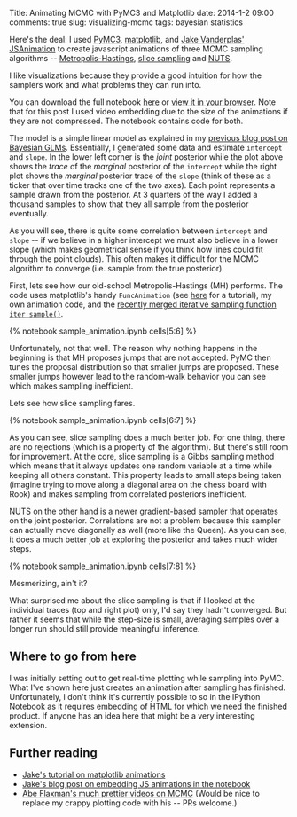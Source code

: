 Title: Animating MCMC with PyMC3 and Matplotlib
date: 2014-1-2 09:00
comments: true
slug: visualizing-mcmc
tags: bayesian statistics

Here's the deal: I used [PyMC3](https://github.com/pymc-devs/pymc),
[matplotlib](http://matplotlib.org/), and [Jake Vanderplas'](http://jakevdp.github.io/)
[JSAnimation](https://github.com/jakevdp/JSAnimation) to create
javascript animations of three MCMC sampling algorithms --
[Metropolis-Hastings](https://en.wikipedia.org/wiki/Metropolis%E2%80%93Hastings_algorithm), [slice sampling](https://en.wikipedia.org/wiki/Slice_sampling) and [NUTS](http://arxiv.org/abs/1111.4246).

I like visualizations because they provide a good intuition for how
the samplers work and what problems they can run into.

You can download the full notebook [here](https://rawgithub.com/twiecki/WhileMyMCMCGentlySamples/master/content/downloads/notebooks/sample_animation.ipynb) or [view it in your browser](http://nbviewer.ipython.org/github/twiecki/WhileMyMCMCGentlySamples/blob/master/content/downloads/notebooks/sample_animation.ipynb?create=1). Note that for this post I used
video embedding due to the size of the animations if they are not
compressed. The notebook contains code for both.

The model is a simple linear model as explained in my [previous blog post on Bayesian GLMs](http://twiecki.github.io/blog/2013/08/12/bayesian-glms-1/). Essentially,
I generated some data and estimate `intercept` and `slope`. In the
lower left corner is the *joint* posterior while the plot above shows
the *trace* of the *marginal* posterior of the `intercept` while the
right plot shows the *marginal* posterior trace of the `slope` (think
of these as a ticker that over time tracks one of the two axes). Each
point represents a sample drawn from the posterior. At 3 quarters of the way I added a thousand samples to show that they all sample from the posterior eventually.

As you will see, there is quite some correlation between `intercept`
and `slope` -- if we believe in a higher intercept we must also
believe in a lower slope (which makes geometrical sense if you think
how lines could fit through the point clouds). This often makes it
difficult for the MCMC algorithm to converge (i.e. sample from the
true posterior).

First, lets see how our old-school Metropolis-Hastings (MH)
performs. The code uses matplotlib's handy `FuncAnimation` (see
[here](http://jakevdp.github.io/blog/2012/08/18/matplotlib-animation-tutorial/)
for a tutorial), my own animation code, and the [recently merged iterative sampling function `iter_sample()`](https://github.com/pymc-devs/pymc/pull/433).

{% notebook sample_animation.ipynb cells[5:6] %}

Unfortunately, not that well. The reason why nothing happens in the
beginning is that MH proposes jumps that are not accepted. PyMC then
tunes the proposal distribution so that smaller jumps are
proposed. These smaller jumps however lead to the random-walk behavior
you can see which makes sampling inefficient.

Lets see how slice sampling fares.

{% notebook sample_animation.ipynb cells[6:7] %}

As you can see, slice sampling does a much better job. For one thing,
there are no rejections (which is a property of the algorithm). But
there's still room for improvement. At the core, slice sampling is a
Gibbs sampling method which means that it always updates one random
variable at a time while keeping all others constant. This property
leads to small steps being taken (imagine trying to move along a
diagonal area on the chess board with Rook) and makes sampling from
correlated posteriors inefficient.

NUTS on the other hand is a newer gradient-based sampler that operates
on the joint posterior. Correlations are not a problem because this
sampler can actually move diagonally as well (more like the Queen). As
you can see, it does a much better job at exploring the posterior and
takes much wider steps.

{% notebook sample_animation.ipynb cells[7:8] %}

Mesmerizing, ain't it?

What surprised me about the slice sampling is that if I looked at the
individual traces (top and right plot) only, I'd say they hadn't
converged. But rather it seems that while the step-size is small,
averaging samples over a longer run should still provide meaningful
inference.

## Where to go from here

I was initially setting out to get real-time plotting while sampling
into PyMC. What I've shown here just creates an animation after
sampling has finished. Unfortunately, I don't think it's currently
possible to so in the IPython Notebook as it requires embedding of
HTML for which we need the finished product. If anyone has an idea
here that might be a very interesting extension.

## Further reading

* [Jake's tutorial on matplotlib animations](http://jakevdp.github.io/blog/2012/08/18/matplotlib-animation-tutorial/)
* [Jake's blog post on embedding JS animations in the notebook](http://jakevdp.github.io/blog/2013/05/19/a-javascript-viewer-for-matplotlib-animations/)
* [Abe Flaxman's much prettier videos on MCMC](http://healthyalgorithms.com/2011/01/28/mcmc-in-python-pymc-step-methods-and-their-pitfalls/)
  (Would be nice to replace my crappy plotting code with his -- PRs welcome.)